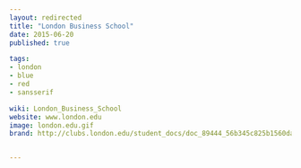 ```yaml
---
layout: redirected
title: "London Business School"
date: 2015-06-20
published: true

tags:
- london
- blue
- red
- sansserif

wiki: London_Business_School
website: www.london.edu
image: london.edu.gif
brand: http://clubs.london.edu/student_docs/doc_89444_56b345c825b1560dac266dc49941a408.pdf


---
```

